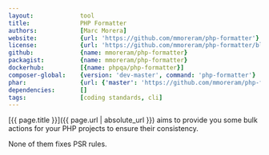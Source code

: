 ```yaml
---
layout:             tool
title:              PHP Formatter 
authors:            [Marc Morera]
website:            {url: 'https://github.com/mmoreram/php-formatter'}
license:            {url: 'https://github.com/mmoreram/php-formatter/blob/master/LICENSE', label: 'MIT License'}
github:             {name: mmoreram/php-formatter}
packagist:          {name: mmoreram/php-formatter}               
dockerhub:          [{name: phpqa/php-formatter}]     
composer-global:    {version: 'dev-master', command: 'php-formatter'}
phar:               {url: {'master': 'https://github.com/mmoreram/php-formatter/blob/master/build/php-formatter.phar?raw=true'}}
dependencies:       []
tags:               [coding standards, cli] 
---
```


[{{ page.title }}]({{ page.url | absolute_url }}) aims to provide you some bulk actions for your PHP projects to ensure their consistency.

<!--more-->

None of them fixes PSR rules.
